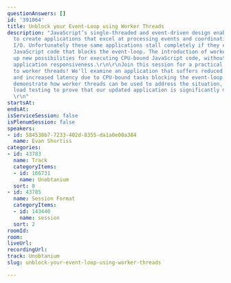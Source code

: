 ```yaml
---
questionAnswers: []
id: '391064'
title: Unblock your Event-Loop using Worker Threads
description: "JavaScript’s single-threaded and event-driven design enables developers
  to create applications that excel at processing events and coordinating asynchronous
  I/O. Unfortunately these same applications stall completely if they execute CPU-bound
  JavaScript code that blocks the event-loop. The introduction of worker threads opens
  up new possibilities for executing CPU-bound JavaScript code, without impacting
  application responsiveness.\r\n\r\nJoin this session for a practical introduction
  to worker threads! We'll examine an application that suffers reduced throughput
  and increased latency due to CPU-bound tasks blocking the event-loop. We'll then
  demonstrate how worker threads can be used to address the situation, and perform
  load testing to prove that our updated application is significantly more responsive.
  \r\n"
startsAt: 
endsAt: 
isServiceSession: false
isPlenumSession: false
speakers:
- id: 584538b7-7233-402d-8355-da1a0e00a384
  name: Evan Shortiss
categories:
- id: 43783
  name: Track
  categoryItems:
  - id: 166731
    name: Unobtanium
  sort: 0
- id: 43785
  name: Session Format
  categoryItems:
  - id: 143440
    name: session
  sort: 2
roomId: 
room: 
liveUrl: 
recordingUrl: 
track: Unobtanium
slug: unblock-your-event-loop-using-worker-threads

---
```


